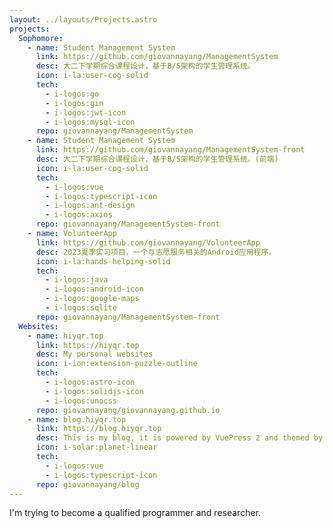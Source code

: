```yaml
---
layout: ../layouts/Projects.astro
projects:
  Sophomore:
    - name: Student Management System
      link: https://github.com/giovannayang/ManagementSystem
      desc: 大二下学期综合课程设计，基于B/S架构的学生管理系统。
      icon: i-la:user-cog-solid
      tech:
        - i-logos:go
        - i-logos:gin
        - i-logos:jwt-icon
        - i-logos:mysql-icon
      repo: giovannayang/ManagementSystem
    - name: Student Management System
      link: https://github.com/giovannayang/ManagementSystem-front
      desc: 大二下学期综合课程设计，基于B/S架构的学生管理系统。(前端)
      icon: i-la:user-cog-solid
      tech:
        - i-logos:vue
        - i-logos:typescript-icon
        - i-logos:ant-design
        - i-logos:axios
      repo: giovannayang/ManagementSystem-front
    - name: VolunteerApp
      link: https://github.com/giovannayang/VolunteerApp
      desc: 2023夏季实习项目，一个与志愿服务相关的Android应用程序。
      icon: i-la:hands-helping-solid
      tech:
        - i-logos:java
        - i-logos:android-icon
        - i-logos:google-maps
        - i-logos:sqlite
      repo: giovannayang/ManagementSystem-front
  Websites:
    - name: hiyqr.top
      link: https://hiyqr.top
      desc: My personal websites
      icon: i-ion:extension-puzzle-outline
      tech:
        - i-logos:astro-icon
        - i-logos:solidjs-icon
        - i-logos:unocss
      repo: giovannayang/giovannayang.github.io
    - name: blog.hiyqr.top
      link: https://blog.hiyqr.top
      desc: This is my blog, it is powered by VuePress 2 and themed by Gungnir.
      icon: i-solar:planet-linear
      tech:
        - i-logos:vue
        - i-logos:typescript-icon
      repo: giovannayang/blog
---
```


I'm trying to become a qualified programmer and researcher.
